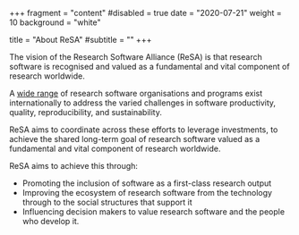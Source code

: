 +++
fragment = "content"
#disabled = true
date = "2020-07-21"
weight = 10
background = "white"

title = "About ReSA"
#subtitle = ""
+++

The vision of the Research Software Alliance (ReSA) is that research software is recognised and valued as a fundamental
and vital component of research worldwide.

A [wide range](https://arxiv.org/pdf/1811.08473.pdf) of research software organisations and programs exist internationally to address the varied challenges in
software productivity, quality, reproducibility, and sustainability.

ReSA aims to coordinate across these efforts to leverage investments, to achieve the shared long-term goal of research
software valued as a fundamental and vital component of research worldwide.

ReSA aims to achieve this through:

* Promoting the inclusion of software as a first-class research output
* Improving the ecosystem of research software from the technology through to the social structures that support it
* Influencing decision makers to value research software and the people who develop it.
